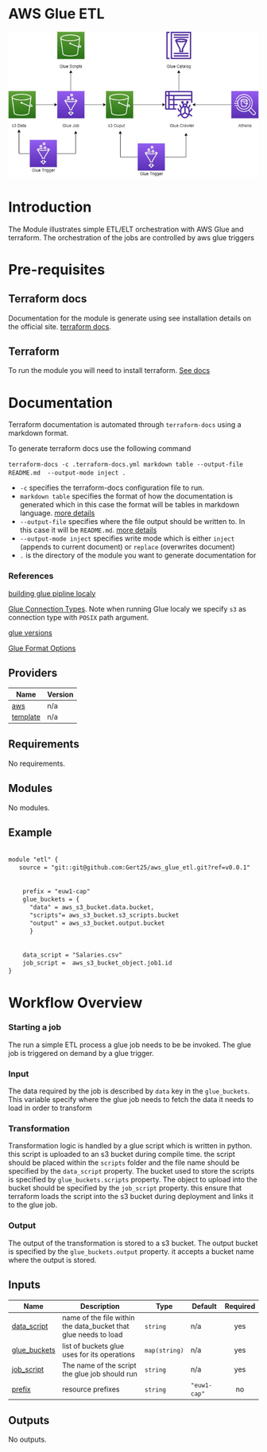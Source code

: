 
# AWS Glue ETL 

![image](images/AWS.jpg)

# Introduction 

The Module illustrates  simple ETL/ELT orchestration with AWS Glue and terraform. The orchestration of the jobs are controlled by aws glue triggers 

# Pre-requisites 
 
## Terraform docs 
  
Documentation for the module is generate using see installation details on the official site. [terraform docs](https://terraform-docs.io/user-guide/introduction/). 

## Terraform 
 To run the module you will need to install terraform. [See docs](https://learn.hashicorp.com/tutorials/terraform/install-cli)

# Documentation 

Terraform documentation is automated through `terraform-docs` using a markdown format.

To generate terraform docs use the following command 

`terraform-docs -c .terraform-docs.yml markdown table --output-file README.md  --output-mode inject .`

- `-c` specifies the terraform-docs configuration file to run. 
- `markdown table` specifies the format of how the documentation is generated which in this case the format will be tables in markdown language. [more details](https://terraform-docs.io/user-guide/configuration/formatter/)
- `--output-file` specifies where the file output should be written to. In this case it will be `README.md`. [more details](https://terraform-docs.io/user-guide/configuration/output/)
- `--output-mode inject` specifies write mode which is either `inject` (appends to current document) or `replace` (overwrites document)
- `.` is the directory of the module you want to generate documentation for




### References 

[building glue pipline localy](https://aws.amazon.com/blogs/big-data/building-an-aws-glue-etl-pipeline-locally-without-an-aws-account/)

[Glue Connection Types](https://docs.aws.amazon.com/glue/latest/dg/aws-glue-programming-etl-connect.html). Note when running Glue localy we specify `s3` as connection type with `POSIX` path argument.  

[glue versions](https://docs.aws.amazon.com/glue/latest/dg/release-notes.html)

[Glue Format Options](https://docs.aws.amazon.com/glue/latest/dg/aws-glue-programming-etl-format.html)





<!-- BEGIN_TF_DOCS -->

## Providers

| Name | Version |
|------|---------|
| <a name="provider_aws"></a> [aws](#provider\_aws) | n/a |
| <a name="provider_template"></a> [template](#provider\_template) | n/a |
## Requirements

No requirements.
## Modules

No modules.

## Example
```

module "etl" {
   source = "git::git@github.com:Gert25/aws_glue_etl.git?ref=v0.0.1"


    prefix = "euw1-cap"
    glue_buckets = { 
      "data" = aws_s3_bucket.data.bucket, 
      "scripts"= aws_s3_bucket.s3_scripts.bucket 
      "output" = aws_s3_bucket.output.bucket 
      }


    data_script = "Salaries.csv"
    job_script =  aws_s3_bucket_object.job1.id
}

````

# Workflow Overview

### Starting a job
The run a simple ETL process a glue job needs to be be invoked. The glue job is triggered on demand by a glue trigger.

### Input
The data required by the job is described by `data` key in the `glue_buckets`. This variable specify where the glue job needs to fetch the data it needs to load in order to transform

### Transformation
Transformation logic is handled by a glue script which is written in python. this script is uploaded to an s3 bucket during compile time. the script should be placed within the `scripts` folder and the file name should be specified by the `data_script` property. The bucket used to store the scripts is specified by `glue_buckets.scripts` property. The object to upload into the bucket should be specified by the `job_script` property. this ensure that terraform loads the script into the s3 bucket during deployment and links it to the glue job.

### Output
The output of the transformation is stored to a s3 bucket. The output bucket is specified by the `glue_buckets.output` property. it accepts a bucket name where the output is stored.

## Inputs

| Name | Description | Type | Default | Required |
|------|-------------|------|---------|:--------:|
| <a name="input_data_script"></a> [data\_script](#input\_data\_script) | name of the file within the data\_bucket that glue needs to load | `string` | n/a | yes |
| <a name="input_glue_buckets"></a> [glue\_buckets](#input\_glue\_buckets) | list of buckets glue uses for its operations | `map(string)` | n/a | yes |
| <a name="input_job_script"></a> [job\_script](#input\_job\_script) | The name of the script the glue job should run | `string` | n/a | yes |
| <a name="input_prefix"></a> [prefix](#input\_prefix) | resource prefixes | `string` | `"euw1-cap"` | no |
## Outputs

No outputs.

<!-- END_TF_DOCS -->
